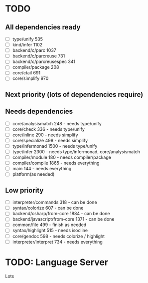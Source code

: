 # TODO

## All dependencies ready
- [ ] type/unify 535
- [ ] kind/infer 1102
- [ ] backend/c/parc 1037
- [ ] backend/c/parcreuse 731
- [ ] backend/c/parcreusespec 341
- [ ] compiler/package 208
- [ ] core/ctail 691
- [ ] core/simplify 970

## Next priority (lots of dependencies require)

## Needs dependencies
- [ ] core/analysismatch 248 - needs type/unify
- [ ] core/check 336 - needs type/unify
- [ ] core/inline 290 - needs simplify
- [ ] core/specialize 498 - needs simplify
- [ ] type/infermonad 1500 - needs type/unify
- [ ] type/infer 2300 - needs type/infermonad, core/analysismatch
- [ ] compiler/module 180 - needs compiler/package
- [ ] compiler/compile 1865 - needs everything
- [ ] main 144 - needs everything
- [ ] platform(as needed)

## Low priority
- [ ] interpreter/commands 318 - can be done
- [ ] syntax/colorize 607 - can be done
- [ ] backend/csharp/from-core 1884 - can be done
- [ ] backend/javascript/from-core 1371 - can be done
- [ ] common/file 499 - finish as needed
- [ ] syntax/highlight 515 - needs isocline
- [ ] core/gendoc 598 - needs colorize / highlight
- [ ] interpreter/interpret 734 - needs everything

# TODO: Language Server
Lots